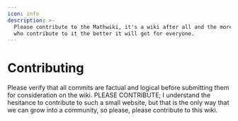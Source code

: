```yaml
---
icon: info
description: >-
  Please contribute to the Mathwiki, it's a wiki after all and the more people
  who contribute to it the better it will get for everyone.
---
```


# Contributing

Please verify that all commits are factual and logical before submitting them for consideration on the wiki. PLEASE CONTRIBUTE; I understand the hesitance to contribute to such a small website, but that is the only way that we can grow into a community, so please, please contribute to this wiki.
